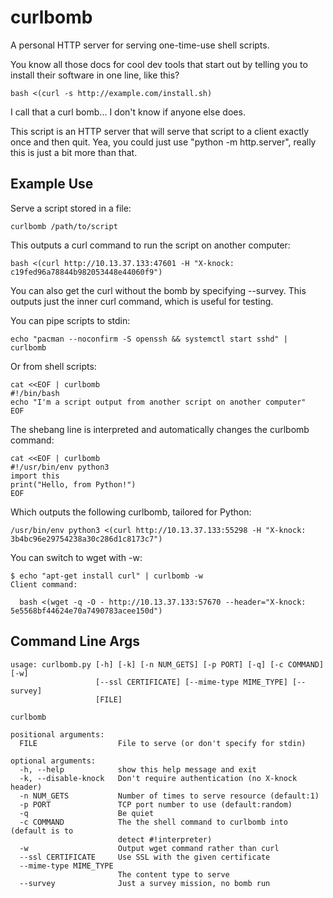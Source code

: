 # curlbomb 

A personal HTTP server for serving one-time-use shell scripts.

You know all those docs for cool dev tools that start out by telling
you to install their software in one line, like this?

    bash <(curl -s http://example.com/install.sh)

I call that a curl bomb... I don't know if anyone else does.

This script is an HTTP server that will serve that script to a client
exactly once and then quit. Yea, you could just use "python -m http.server", 
really this is just a bit more than that.

## Example Use

Serve a script stored in a file:

    curlbomb /path/to/script
	
This outputs a curl command to run the script on another computer:

    bash <(curl http://10.13.37.133:47601 -H "X-knock: c19fed96a78844b982053448e44060f9")

You can also get the curl without the bomb by specifying --survey.
This outputs just the inner curl command, which is useful for testing.

You can pipe scripts to stdin:

    echo "pacman --noconfirm -S openssh && systemctl start sshd" | curlbomb
	
Or from shell scripts:

    cat <<EOF | curlbomb
    #!/bin/bash
    echo "I'm a script output from another script on another computer"
	EOF

The shebang line is interpreted and automatically changes the curlbomb command:

    cat <<EOF | curlbomb
	#!/usr/bin/env python3
	import this
	print("Hello, from Python!")
	EOF
	
Which outputs the following curlbomb, tailored for Python:

    /usr/bin/env python3 <(curl http://10.13.37.133:55298 -H "X-knock: 3b4bc96e29754238a30c286d1c8173c7")

You can switch to wget with -w:

    $ echo "apt-get install curl" | curlbomb -w
	Client command:

      bash <(wget -q -O - http://10.13.37.133:57670 --header="X-knock: 5e5568bf44624e70a7490783acee150d")

## Command Line Args

    usage: curlbomb.py [-h] [-k] [-n NUM_GETS] [-p PORT] [-q] [-c COMMAND] [-w]
                       [--ssl CERTIFICATE] [--mime-type MIME_TYPE] [--survey]
                       [FILE]
    
    curlbomb
    
    positional arguments:
      FILE                  File to serve (or don't specify for stdin)
    
    optional arguments:
      -h, --help            show this help message and exit
      -k, --disable-knock   Don't require authentication (no X-knock header)
      -n NUM_GETS           Number of times to serve resource (default:1)
      -p PORT               TCP port number to use (default:random)
      -q                    Be quiet
      -c COMMAND            The the shell command to curlbomb into (default is to
                            detect #!interpreter)
      -w                    Output wget command rather than curl
      --ssl CERTIFICATE     Use SSL with the given certificate
      --mime-type MIME_TYPE
                            The content type to serve
      --survey              Just a survey mission, no bomb run
